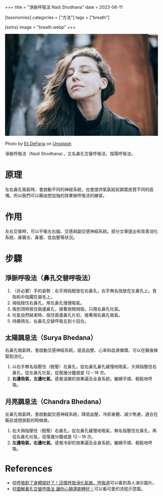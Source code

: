 +++
title = "淨脈呼吸法 Nadi Shodhana"
date = 2023-06-11

[taxonomies]
categories = ["方法"]
tags = ["breath"]

[extra]
image = "breath.webp"
+++

![](breath.webp)
<p class="image-caption">Photo by <a href="https://unsplash.com/@elidefaria?utm_source=unsplash&utm_medium=referral&utm_content=creditCopyText">Eli DeFaria</a> on <a href="https://unsplash.com/photos/vCzh1jOyre8?utm_source=unsplash&utm_medium=referral&utm_content=creditCopyText">Unsplash</a></p>


淨脈呼吸法（Nadi Shodhana），又名鼻孔交替呼吸法、陰陽呼吸法。

# 原理

左右鼻孔吸氣時，會啟動不同的神經系統，也會提供氧氣給前額葉皮質不同的區塊。所以我們可以藉由想加強的效果做呼吸法的練習。

# 作用

左右交替時，可以平衡左右腦、交感與副交感神經系統。部分文章提出有改善消化系統、鼻竇炎、鼻塞、低血壓等狀況。

<!-- more -->

# 步驟

## 淨脈呼吸法（鼻孔交替呼吸法）

1. （非必要）手的姿勢：右手拇指輕放在右鼻孔，右手無名指放在左鼻孔上。食指和中指擱在眉毛上。
2. 拇指按住右鼻孔，用左鼻孔慢慢吸氣。
3. 吸到頂時按住兩邊鼻孔，接著放開拇指，只用右鼻孔吐氣。
4. 吐氣自然結束時，按住兩邊鼻孔片刻，接著用右鼻孔吸氣。
5. 持續用左、右鼻孔交替呼吸五到十回合。

## 太陽調息法（Surya Bhedana）

右鼻孔吸氣時，會啟動交感神經系統，提高血壓、心率和血液循環，可以在飯後做幫助消化。

1. 以右手無名指壓住（輕壓）左鼻孔，從右鼻孔鼻孔緩慢地吸氣，大拇指壓住右鼻孔，從左鼻孔吐氣，從復幾分鐘或是 12－18 次。
2. **右邊吸氣，左邊吐氣**。感覺溫暖的效果遍及全身系統。繼續平順、輕鬆地呼吸。

## 月亮調息法（Chandra Bhedana）

左鼻孔吸氣時，會啟動副交感神經系統，降低血壓，冷卻身體、減少焦慮，適合在飯前或想放鬆的時候做。

1. 右大拇指壓住（輕壓）右鼻孔，從左鼻孔緩慢地吸氣，無名指壓住左鼻孔，再從右鼻孔吐氣，從復幾分鐘或是 12－18 次。
2. **左邊吸氣，右邊吐氣**。感覺冷卻的效果遍及全身系統。繼續平順、輕鬆地呼吸。

# References
- 從[呼吸對了身體就好了！這樣呼吸淨化氣脈、呼吸道](https://www.edh.tw/article/19715)可以看到真人演示圖片。
- 從[圖解鼻孔交替呼吸法 讓你心靜還能睡好！](https://heho.com.tw/archives/60102)可以看可愛的流程示意圖。
